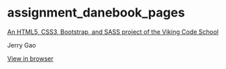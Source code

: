 # assignment_danebook_pages

[An HTML5, CSS3, Bootstrap, and SASS project of the Viking Code School](http://www.vikingcodeschool.com)

Jerry Gao

[View in browser](http://htmlpreview.github.io/?https://github.com/blackwright/project_danebook_pages/blob/master/about.html)
